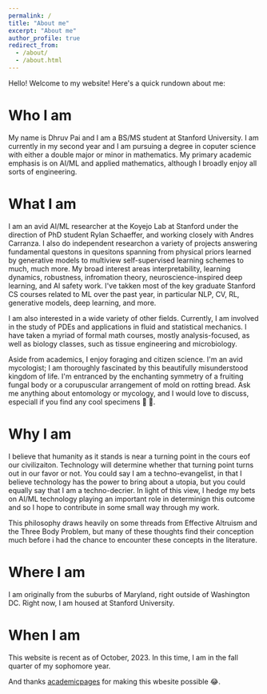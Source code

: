 ```yaml
---
permalink: /
title: "About me"
excerpt: "About me"
author_profile: true
redirect_from: 
  - /about/
  - /about.html
---
```


Hello! Welcome to my website! Here's a quick rundown about me:

Who I am
======
My name is Dhruv Pai and I am a BS/MS student at Stanford University. I am currently in my second year and I am pursuing a degree in coputer science with either a double major or minor in mathematics. My primary academic emphasis is on AI/ML and applied mathematics, although I broadly enjoy all sorts of engineering. 

What I am
======
I am an avid AI/ML researcher at the Koyejo Lab at Stanford under the direction of PhD student Rylan Schaeffer, and working closely with Andres Carranza. I also do independent researchon a variety of projects answering fundamental questons in quesitons spanning from physical priors learned by generative models to multiview self-supervised learning schemes to much, much more. My broad interest areas interpretability, learning dynamics, robustness, infromation theory, neuroscience-inspired deep learning, and AI safety work. I've takken most of the key graduate Stanford CS courses related to ML over the past year, in particular NLP, CV, RL, generative models, deep learning, and more. 

I am also interested in a wide variety of other fields. Currently, I am involved in the study of PDEs and applications in fluid and statistical mechanics. I have taken a myriad of formal math courses, mostly analysis-focused, as well as biology classes, such as tissue engineering and microbiology.

Aside from academics, I enjoy foraging and citizen science. I'm an avid mycologist; I am thoroughly fascinated by this beautifully misunderstood kingdom of life. I'm entranced by the enchanting symmetry of a fruiting fungal body or a corupuscular arrangement of mold on rotting bread. Ask me anything about entomology or mycology, and I would love to discuss, especiall if you find any cool specimens :bug: :mushroom:.

Why I am
======
I believe that humanity as it stands is near a turning point in the cours eof our civilizaiton. Technology will determine whether that turning point turns out in our favor or not. You could say I am a techno-evangelist, in that I believe technology has the power to bring about a utopia, but you could equally say that I am a techno-decrier. In light of this view, I hedge my bets on AI/ML technology playing an important role in determinign this outcome and so I hope to contribute in some small way through my work. 

This philosophy draws heavily on some threads from Effective Altruism and the Three Body Problem, but many of these thoughts find their conception much before i had the chance to encounter these concepts in the literature. 


Where I am
======
I am originally from the suburbs of Maryland, right outside of Washington DC. Right now, I am housed at Stanford University.

When I am
======
This website is recent as of October, 2023. In this time, I am in the fall quarter of my sophomore year. 



And thanks [academicpages](https://github.com/academicpages/academicpages.github.io) for making this wbesite possible :joy:.

